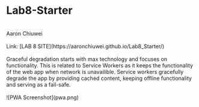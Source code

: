 # Lab8-Starter
<br>
Aaron Chiuwei
<br>
<br>Link: [LAB 8 SITE](https://aaronchiuwei.github.io/Lab8_Starter/)
<br>
<br>Graceful degradation starts with max technology and focuses on functionality. This is related to Service Workers as it keeps the functionality of the web app when network is unavailible. Service workers gracefully degrade the app by providing cached content, keeping offline functionality and serving as a fail-safe.
<br>
<br>![PWA Screenshot](pwa.png)